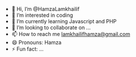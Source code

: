 - 👋 Hi, I’m @HamzaLamkhailif
- 👀 I’m interested in coding
- 🌱 I’m currently learning Javascript and PHP
- 💞️ I’m looking to collaborate on ...
- 📫 How to reach me lamkhailifhamza@gmail.com
- 😄 Pronouns: Hamza
- ⚡ Fun fact: ...

<!---
Hemzaaaaaa/Hemzaaaaaa is a ✨ special ✨ repository because its `README.md` (this file) appears on your GitHub profile.
You can click the Preview link to take a look at your changes.
--->
